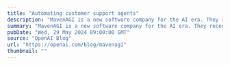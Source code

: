```yaml
---
title: "Automating customer support agents"
description: "MavenAGI is a new software company for the AI era. They recently launched an AI customer service agent, built on the flexibility of GPT-4, which a number of companies like Tripadvisor, Clickup and Rho are already using to save time and better serve their customers."
summary: "MavenAGI is a new software company for the AI era. They recently launched an AI customer service agent, built on the flexibility of GPT-4, which a number of companies like Tripadvisor, Clickup and Rho are already using to save time and better serve their customers."
pubDate: "Wed, 29 May 2024 09:00:00 GMT"
source: "OpenAI Blog"
url: "https://openai.com/blog/mavenagi"
thumbnail: ""
---
```


